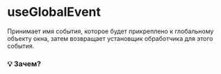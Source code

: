 # useGlobalEvent

Принимает имя события, которое будет прикреплено к глобальному объекту окна, затем возвращает установщик обработчика
для этого события.

### 💡 Зачем?
